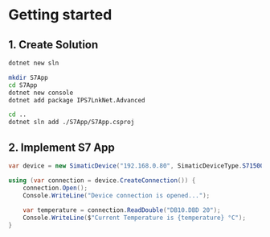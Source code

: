 # Getting started

## 1. Create Solution

```bash
dotnet new sln

mkdir S7App
cd S7App
dotnet new console
dotnet add package IPS7LnkNet.Advanced

cd ..
dotnet sln add ./S7App/S7App.csproj

```

## 2. Implement S7 App

```csharp
var device = new SimaticDevice("192.168.0.80", SimaticDeviceType.S71500);

using (var connection = device.CreateConnection()) {
    connection.Open();
    Console.WriteLine("Device connection is opened...");
    
    var temperature = connection.ReadDouble("DB10.DBD 20");
    Console.WriteLine($"Current Temperature is {temperature} °C");
}
```
